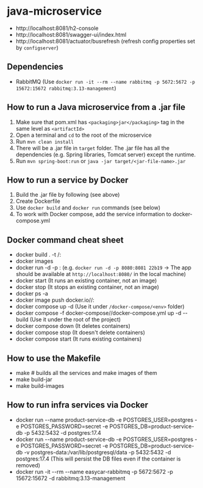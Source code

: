 # java-microservice

- http://localhost:8081/h2-console
- http://localhost:8081/swagger-ui/index.html
- http://localhost:8081/actuator/busrefresh (refresh config properties set by `configserver`)


## Dependencies

- RabbitMQ (Use `docker run -it --rm --name rabbitmq -p 5672:5672 -p 15672:15672 rabbitmq:3.13-management`)

## How to run a Java microservice from a .jar file

1. Make sure that pom.xml has `<packaging>jar</packaging>` tag in the same level as `<artifactId>`
2. Open a terminal and `cd` to the root of the microservice 
3. Run `mvn clean install`
4. There will be a .jar file in `target` folder. The .jar file has all the dependencies (e.g. Spring libraries, Tomcat server) except the runtime. 
5. Run `mvn spring-boot:run` or `java -jar target/<jar-file-name>.jar`

## How to run a service by Docker

1. Build the .jar file by following (see above)
2. Create Dockerfile
3. Use `docker build` and `docker run` commands (see below)
4. To work with Docker compose, add the service information to docker-compose.yml 

## Docker command cheat sheet

- docker build . -t <dockerhub-user-name>/<image-name>:<tag>
- docker images
- docker run -d -p <port-of-local-machine>:<port-used-by-the-image> <image-id> (e.g. `docker run -d -p 8080:8081 22b19` -> The app should be available at `http://localhost:8080/` in the local machine)
- docker start <container-id> (It runs an existing container, not an image)
- docker stop <container-id> (It stops an existing container, not an image)
- docker ps -a
- docker image push docker.io/<dockerhub-user-name>/<image-name>:<tag>
- docker compose up -d (Use it under `/docker-compose/<env>` folder)
- docker compose -f docker-compose/<env>/docker-compose.yml up -d --build (Use it under the root of the project)
- docker compose down (It deletes containers)
- docker compose stop (It doesn't delete containers)
- docker compose start (It runs existing containers)

## How to use the Makefile
- make # builds all the services and make images of them
- make build-jar
- make build-images

## How to run infra services via Docker
- docker run --name product-service-db -e POSTGRES_USER=postgres -e POSTGRES_PASSWORD=secret -e POSTGRES_DB=product-service-db -p 5432:5432 -d postgres:17.4
- docker run --name product-service-db -e POSTGRES_USER=postgres -e POSTGRES_PASSWORD=secret -e POSTGRES_DB=product-service-db -v postgres-data:/var/lib/postgresql/data -p 5432:5432 -d postgres:17.4 (This will persist the DB files even if the container is removed)
- docker run -it --rm --name easycar-rabbitmq -p 5672:5672 -p 15672:15672 -d rabbitmq:3.13-management


